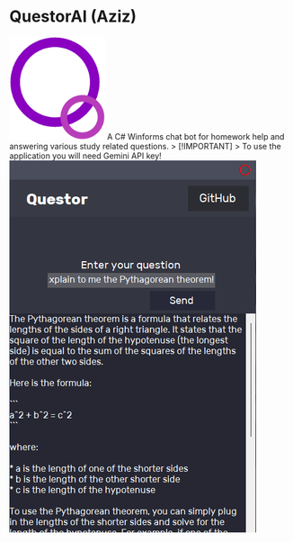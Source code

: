 <h1>QuestorAI (Aziz)</h1>
<img src="logo.png" width="170px">
A C# Winforms chat bot for homework help and answering various study related questions.
> [!IMPORTANT]
> To use the application you will need Gemini API key!
<img src=scr.png>
